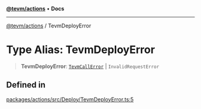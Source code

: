 [**@tevm/actions**](../README.md) • **Docs**

***

[@tevm/actions](../globals.md) / TevmDeployError

# Type Alias: TevmDeployError

> **TevmDeployError**: [`TevmCallError`](TevmCallError.md) \| `InvalidRequestError`

## Defined in

[packages/actions/src/Deploy/TevmDeployError.ts:5](https://github.com/qbzzt/tevm-monorepo/blob/main/packages/actions/src/Deploy/TevmDeployError.ts#L5)
